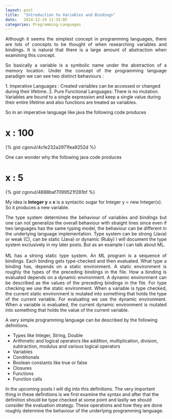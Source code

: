 ```yaml
---
layout: post
title:  "Introduction to Variables and Bindings"
date:   2014-12-19 11:25:05
categories: Programming-Languages
---
```

<p align="justify">
Although it seems the simplest concept in programming languages, there are lots of concepts to be thought of when researching variables and bindings. 
It is natural that there is a large amount of abstraction when examining this concept.</p>
<p align="justify">
So basically a variable is a symbolic name under the abstraction of a memory location. 
Under the concept of the programming language paradigm we can see two distinct behaviours :

</p>
1. Imperative Languages : Created variables can be accessed or changed during their lifetime.
2. Pure Functional Languages: There is no mutation. Variables are bound to a single expression 
and keep a single value during their entire lifetime and also functions are treated as variables.

So in an imperative language like java the following code produces 

# x : 100 #
{% gist cgonul/4cfe232a2971fea9252d %}

One can wonder why the following java code produces 
# x : 5 #
{% gist cgonul/4888baf7099521f281bf %}

My idea is **Integer y = x** is a syntactic sugar for Integer y = new Integer(x). So it produces a new variable.

<p align="justify">
The type system determines the behaviour of variables and bindings but one can not generalize the overall
behaviour with straight lines since even if two languages has the same typing model, the behaviour can 
be different in the underlying language implementation.
Type system can be strong (Java) or weak (C), can be static (Java) or dynamic (Ruby)
I will document the type system exclusively
in my later posts. But as an example I can talk about ML.
<br><br>
ML has a strong static type system. An ML program is a sequence of bindings. Each binding gets type-checked and then evaluated. 
What type a binding has, depends on a static environment. A static environment is roughly the types of the preceding bindings in the file.
How a binding is evaluated depends on a dynamic environment. A dynamic environment can be described as the values of the preceding bindings in the file.
For type checking we use the static environment. When a variable is type checked, the current static environment is mutated into something that holds the type of the current variable.
For evaluating we use the dynamic environment. When a variable is evaluated, the current dynamic environment is mutated into something that holds the value of the current variable. 
</p>

A very simple programming language can be described by the following definitions.

* Types like Integer, String, Double
* Arithmetic and logical operators like addition, multiplication, division, subtraction, modulus and various logical operators
* Variables
* Conditionals 
* Boolean constants like true or false
* Closures
* Functions
* Function calls

In the upcoming posts I will dig into this definitions. The very important thing in these definitions is we first examine the syntax and 
after that the definition should be type checked at some point and lastly we should consider the evaluation strategy.
These operations and how they are done roughly determine the behaviour of the underlying programming language.

